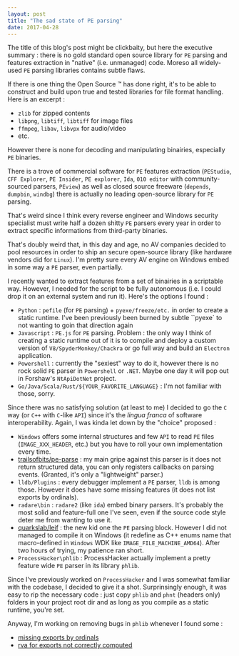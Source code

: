 ```yaml
---
layout: post
title: "The sad state of PE parsing"
date: 2017-04-28
---
```



The title of this blog's post might be clickbaity, but here the executive summary : there is no gold standard open source library for `PE` parsing and features extraction in "native" (i.e. unmanaged) code. Moreso all
widely-used `PE` parsing libraries contains subtle flaws.


<!--more-->

If there is one thing the Open Source ™ has done right, it's to be able to construct and build upon true and tested libraries for file format handling. Here is an excerpt :

* `zlib` for zipped contents
* `libpng`, `libtiff`, `libtiff` for image files
* `ffmpeg`, `libav`, `libvpx`  for audio/video 
* etc.

However there is none for decoding and manipulating binairies, especially `PE` binaries.

There is a trove of commercial software for `PE` features extraction (`PEStudio`, `CFF Explorer`, `PE Insider`, `PE explorer`, `Ida`, `010 editor` with community-sourced parsers, `PEview`) as well as closed source freeware (`depends`, `dumpbin`, `windbg`) there is actually no leading open-source library for `PE` parsing.

That's weird since I think every reverse engineer and Windows security specialist must write half a dozen shitty `PE` parsers every year in order to extract specific informations from third-party binaries.

That's doubly weird that, in this day and age, no AV companies decided to pool resources in order to ship an secure open-source library (like hardware vendors did for `Linux`). I'm pretty sure every AV engine on Windows embed in some way a `PE` parser, even partially.  


I recently wanted to extract features from a set of binairies in a scriptable way. However, I needed for the script to be fully autonomous (i.e. I could drop it on an external system and run it). Here's the options I found :

* `Python` : `pefile` (for `PE` parsing) + `pyexe/freeze/etc.` in order to create a static runtime. I've been previously been burned by subtle ``pyexe` to not wanting to goin that direction again
* `Javascript` : `PE.js` for `PE` parsing. Problem : the only way I think of creating a static runtime out of it is to compile and deploy a custom version of `V8/SpyderMonkey/Chackra` or go full way and build an `Electron` application.
* `Powershell` : currently the "sexiest" way to do it, however there is no rock solid `PE` parser in `Powershell` or `.NET`. Maybe one day it will pop out in Forshaw's `NtApiDotNet` project.
* `Go/Java/Scala/Rust/${YOUR_FAVORITE_LANGUAGE}` : I'm not familiar with those, sorry.


Since there was no satisfying solution (at least to me) I decided to go the `C` way (or `C++` with `C`-like `API`) since it's the *lingua franca* of software interoperability. Again, I was kinda let down by the "choice" proposed :

* `Windows` offers some internal structures and few `API` to read `PE` files (`IMAGE_XXX_HEADER`, etc.) but you have to roll your own implementation every time.
* [trailsofbits/pe-parse](https://github.com/trailofbits/pe-parse) :  my main gripe against this parser is it does not return structured data, you can only registers callbacks on parsing events. (Granted, it's only a "lightweight" parser.)
* `lldb/Plugins` : every debugger implement a `PE` parser, `lldb` is among those. However it does have some missing features (it does not list exports by ordinals).
* `radare\bin` : `radare2` (like `ida`) embed binary parsers. It's probably the most solid and feature-full one I've seen, even if the source code style deter me from wanting to use it.
* [quarkslab/leif](https://lief.quarkslab.com/) : the new kid one the `PE` parsing block. However I did not managed to compile it on Windows (it redefine as C++ enums name that macro-defined in `Windows` WDK like `IMAGE_FILE_MACHINE_AMD64`). After two hours of trying, my patience ran short.
* `ProcessHacker\phlib` : ProcessHacker actually implement a pretty feature wide `PE` parser in its library `phlib`.

Since I've previously worked on `ProcessHacker` and I was somewhat familiar with the codebase, I decided to give it a shot. Surprinsingly enough, it was easy to rip the necessary code : just copy `phlib` and `phnt` (headers only)  folders in your project root dir and as long as you compile as a static runtime, you're set.

Anyway, I'm working on removing bugs in `phlib` whenever I found some :

* [missing exports by ordinals](https://github.com/processhacker2/processhacker2/pull/125)
* [rva for exports not correctly computed](https://github.com/processhacker2/processhacker2/commit/f73aea5e353b40cc1048fe64d8b26a6fdc2adfd9)

